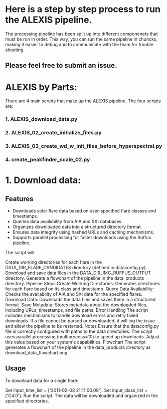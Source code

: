# Here is a step by step process to run the ALEXIS pipeline. 
The processing pipeline has been split up into different componenets that must be run in order. 
This way, you can run the same pipeline in chuncks, making it easier to debug and to communicate with the team for trouble shooting. 
## Please feel free to submit an issue. 


# ALEXIS by Parts:
There are 4 main scripts that make up the ALEXIS pipeline. The four scripts are:
### 1. ALEXIS_download_data.py
### 2. ALEXIS_02_create_initialize_files.py
### 3. ALEXIS_03_create_wd_w_init_files_before_hyperspectral.py
### 4. create_peakfinder_scale_02.py


# 1. Download data:
## Features
- Downloads solar flare data based on user-specified flare classes and timestamps.
- Queries data availability from AIA and SXI databases.
- Organizes downloaded data into a structured directory format.
- Ensures data integrity using hashed URLs and caching mechanisms.
- Supports parallel processing for faster downloads using the Ruffus pipeline.

The script will:

Create working directories for each flare in the DATA_DIR_FLARE_CANDIDATES directory (defined in dataconfig.py).
Download and save data files in the DATA_DIR_IMG_RUFFUS_OUTPUT directory.
Generate a flowchart of the pipeline in the data_products directory.
Pipeline Steps
Create Working Directories: Generates directories for each flare based on its class and timestamp.
Query Data Availability: Checks the availability of AIA and SXI data for the specified flares.
Download Data: Downloads the data files and saves them in a structured format.
Save Metadata: Stores metadata about the downloaded files, including URLs, timestamps, and file paths.
Error Handling
The script includes mechanisms to handle download errors and retry failed downloads.
If a file cannot be parsed or downloaded, it will log the issue and allow the pipeline to be restarted.
Notes
Ensure that the dataconfig.py file is correctly configured with paths to the data directories.
The script uses parallel processing (multiprocess=10) to speed up downloads. Adjust this value based on your system's capabilities.
Flowchart
The script generates a flowchart of the pipeline in the data_products directory as download_data_flowchart.png.

## Usage
To download data for a single flare:

Set input_time_list = ['2011-02-08 21:11:00.08'].
Set input_class_list = ['C4.0'].
Run the script. The data will be downloaded and organized in the specified directories.





